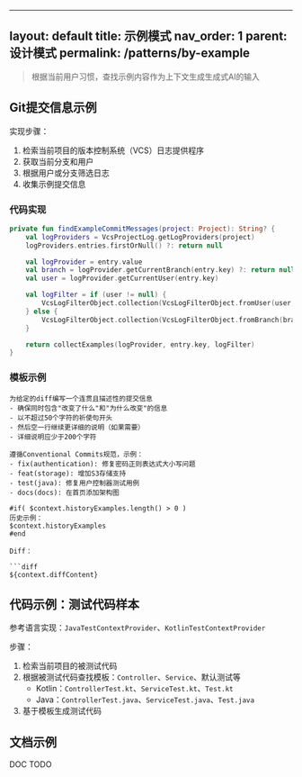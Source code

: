 

---
layout: default
title: 示例模式
nav_order: 1
parent: 设计模式
permalink: /patterns/by-example
---

> 根据当前用户习惯，查找示例内容作为上下文生成生成式AI的输入

## Git提交信息示例

实现步骤：

1. 检索当前项目的版本控制系统（VCS）日志提供程序
2. 获取当前分支和用户
3. 根据用户或分支筛选日志
4. 收集示例提交信息

### 代码实现

```kotlin
private fun findExampleCommitMessages(project: Project): String? {
    val logProviders = VcsProjectLog.getLogProviders(project)
    logProviders.entries.firstOrNull() ?: return null

    val logProvider = entry.value
    val branch = logProvider.getCurrentBranch(entry.key) ?: return null
    val user = logProvider.getCurrentUser(entry.key)

    val logFilter = if (user != null) {
        VcsLogFilterObject.collection(VcsLogFilterObject.fromUser(user, setOf()))
    } else {
        VcsLogFilterObject.collection(VcsLogFilterObject.fromBranch(branch))
    }

    return collectExamples(logProvider, entry.key, logFilter)
}
```

### 模板示例

    为给定的diff编写一个连贯且描述性的提交信息
    - 确保同时包含"改变了什么"和"为什么改变"的信息
    - 以不超过50个字符的祈使句开头
    - 然后空一行继续更详细的说明（如果需要）
    - 详细说明应少于200个字符
    
    遵循Conventional Commits规范，示例：
    - fix(authentication): 修复密码正则表达式大小写问题
    - feat(storage): 增加S3存储支持
    - test(java): 修复用户控制器测试用例
    - docs(docs): 在首页添加架构图
    
    #if( $context.historyExamples.length() > 0 )
    历史示例：
    $context.historyExamples
    #end
    
    Diff：
    
    ```diff
    ${context.diffContent}

## 代码示例：测试代码样本

参考语言实现：`JavaTestContextProvider`、`KotlinTestContextProvider`

步骤：

1. 检索当前项目的被测试代码
2. 根据被测试代码查找模板：`Controller`、`Service`、默认测试等
   - Kotlin：`ControllerTest.kt`、`ServiceTest.kt`、`Test.kt`
   - Java：`ControllerTest.java`、`ServiceTest.java`、`Test.java`
3. 基于模板生成测试代码

## 文档示例

DOC TODO